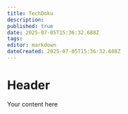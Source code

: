 ```yaml
---
title: TechDoku
description: 
published: true
date: 2025-07-05T15:36:32.688Z
tags: 
editor: markdown
dateCreated: 2025-07-05T15:36:32.688Z
---
```


# Header
Your content here